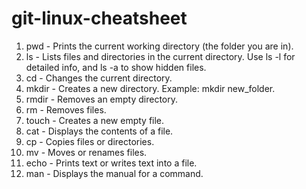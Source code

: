 # git-linux-cheatsheet
1. pwd - Prints the current working directory (the folder you are in).
2. ls - Lists files and directories in the current directory. Use ls -l for detailed info, and ls -a to show hidden files.
3. cd - Changes the current directory. 
4. mkdir - Creates a new directory. Example: mkdir new_folder.
5. rmdir - Removes an empty directory.
6. rm - Removes files.
7. touch - Creates a new empty file.
8. cat - Displays the contents of a file.
9. cp - Copies files or directories.
10. mv - Moves or renames files.
11. echo - Prints text or writes text into a file.
12. man - Displays the manual for a command.
